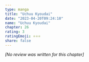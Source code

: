 ```yaml
---
type: manga
title: "Uchuu Kyoudai"
date: "2023-04-20T09:24:10"
name: "Uchuu Kyoudai"
chapter: 26
rating: 3
ratingEmoji: ⭐️⭐️⭐️
share: false
---
```


_[No review was written for this chapter]_
